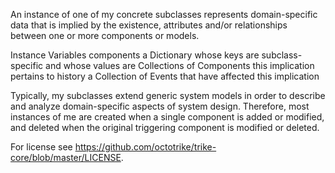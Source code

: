 An instance of one of my concrete subclasses represents domain-specific data that is implied by the existence, attributes and/or relationships between one or more components or models.  

Instance Variables
	components	a Dictionary whose keys are subclass-specific and whose values are Collections of Components this implication pertains to
	history		a Collection of Events that have affected this implication
			
Typically, my subclasses extend generic system models in order to describe and analyze domain-specific aspects of system design.  Therefore, most instances of me are created when a single component is added or modified, and deleted when the original triggering component is modified or deleted.
			

For license see https://github.com/octotrike/trike-core/blob/master/LICENSE.
